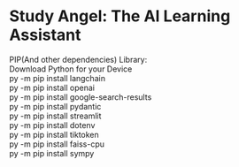 # Study Angel: The AI Learning Assistant
PIP(And other dependencies) Library:<br>
Download Python for your Device <br>
py -m pip install langchain<br>
py -m pip install openai<br>
py -m pip install google-search-results<br>
py -m pip install pydantic<br>
py -m pip install streamlit<br>
py -m pip install dotenv<br>
py -m pip install tiktoken<br>
py -m pip install faiss-cpu<br>
py -m pip install sympy<br>
